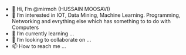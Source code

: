 - 👋 Hi, I’m @mirmoh (HUSSAIN MOOSAVI)
- 👀 I’m interested in IOT, Data Mining, Machine Learning. Programming, Networking and evrything else which has something to to do with Computers 
- 🌱 I’m currently learning ...
- 💞️ I’m looking to collaborate on ...
- 📫 How to reach me ...

<!---
mirmoh/mirmoh is a ✨ special ✨ repository because its `README.md` (this file) appears on your GitHub profile.
You can click the Preview link to take a look at your changes.
--->

